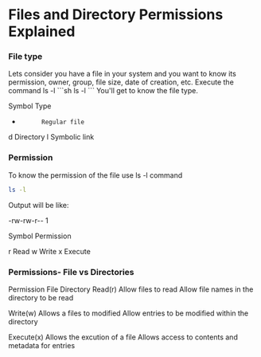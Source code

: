 <h1>Files and Directory Permissions Explained</h1>

<h3>File type</h3>
Lets consider you have a file in your system and you want to know its permission, owner, group, file size, date of creation, etc.
Execute the command ls -l
```sh
ls -l
```
You'll get to know the file type.

Symbol      Type
-           Regular file
d           Directory
l           Symbolic link

<h3>Permission</h3>
To know the permission of the file use ls -l command

```sh
ls -l
```
Output will be like:

-rw-rw-r--  1   <user>   <group>  <filesize>  <Created Date>  <Created Time>  <Name of File>
  
  
  Symbol          Permission
 
  r               Read
  w               Write
  x               Execute
  
<h3>Permissions- File vs Directories</h3>
  
  Permission          File                                        Directory
  Read(r)         Allow files to read                Allow file names in the directory to be read
  
  Write(w)        Allows a files to modified         Allow entries to be modified within the directory
  
  Execute(x)      Allows the excution of a file      Allows access to contents and metadata for entries
  
  

